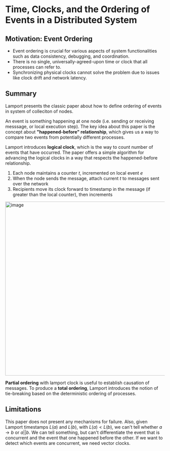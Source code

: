 # Time, Clocks, and the Ordering of Events in a Distributed System

## Motivation: Event Ordering 
* Event ordering is crucial for various aspects of system functionalities such as data consistency, debugging, and coordination.
* There is no single, universally-agreed-upon time or clock that all processes can refer to.
* Synchronizing physical clocks cannot solve the problem due to issues like clock drift and network latency. 

## Summary 
Lamport presents the classic paper about how to define ordering of events in system of colleciton of nodes. 

An event is something happening at one node (i.e. sending or receiving messsage, or local execution step). The key idea about this paper is the concept about **"happened-before" relationship**, which gives us a way to compare two events from potentially different processes.

Lamport introduces **logical clock**, which is the way to count number of events that have occurred. The paper offers a simple algorithm for advancing the logical clocks in a way that respects the happened-before relationship.
1. Each node maintains a counter $t$, incremented on local event $e$
2. When the node sends the message, attach current $t$ to messages sent over the network
3. Recipients move its clock forward to timestamp in the message (if greater than the local counter), then increments 
<img width="550" alt="image" src="https://github.com/lynnliu030/os-prelim/assets/39693493/1cef77d0-ee2d-4536-b80d-2e45cfc85591">


**Partial ordering** with lamport clock is useful to establish causation of messages. To produce a **total ordering**, Lamport introduces the notion of tie-breaking based on the deterministic ordering of processes. 

## Limitations 
This paper does not present any mechanisms for failure. Also, given Lamport timestamps $L(a)$ and $L(b)$, with $L(a) < L(b)$, we can't tell whether $a \rightarrow b$ or $a || b$. We can tell something, but can't differentiate the event that is concurrent and the event that one happened before the other. If we want to detect which events are concurrent, we need vector clocks.  
